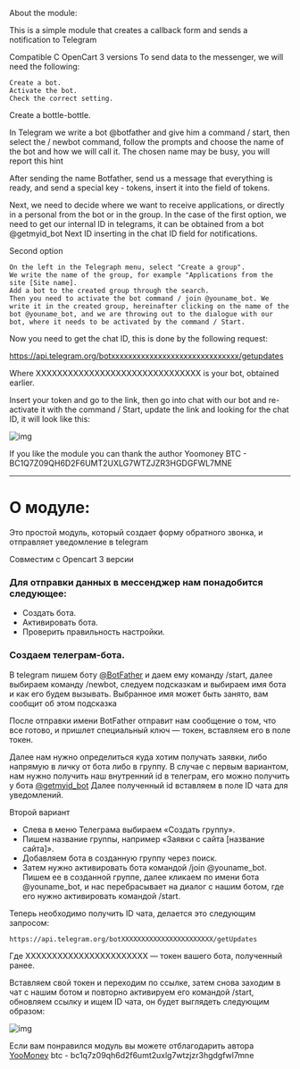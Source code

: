 About the module:

This is a simple module that creates a callback form and sends a notification to Telegram

Compatible C OpenCart 3 versions
To send data to the messenger, we will need the following:

    Create a bot.
    Activate the bot.
    Check the correct setting.

Create a bottle-bottle.

In Telegram we write a bot @botfather and give him a command / start, then select the / newbot command, follow the prompts and choose the name of the bot and how we will call it. The chosen name may be busy, you will report this hint

After sending the name Botfather, send us a message that everything is ready, and send a special key - tokens, insert it into the field of tokens.

Next, we need to decide where we want to receive applications, or directly in a personal from the bot or in the group. In the case of the first option, we need to get our internal ID in telegrams, it can be obtained from a bot @getmyid_bot Next ID inserting in the chat ID field for notifications.

Second option

    On the left in the Telegraph menu, select "Create a group".
    We write the name of the group, for example "Applications from the site [Site name].
    Add a bot to the created group through the search.
    Then you need to activate the bot command / join @youname_bot. We write it in the created group, hereinafter clicking on the name of the bot @youname_bot, and we are throwing out to the dialogue with our bot, where it needs to be activated by the command / Start.

Now you need to get the chat ID, this is done by the following request:

https://api.telegram.org/botxxxxxxxxxxxxxxxxxxxxxxxxxxxxxx/getupdates

Where XXXXXXXXXXXXXXXXXXXXXXXXXXXXXXX is your bot, obtained earlier.

Insert your token and go to the link, then go into chat with our bot and re-activate it with the command / Start, update the link and looking for the chat ID, it will look like this:

![img](https://i.imgur.com/fWMv1RD.png)

If you like the module you can thank the author Yoomoney BTC - BC1Q7Z09QH6D2F6UMT2UXLG7WTZJZR3HGDGFWL7MNE 


----------------

# О модуле:
Это простой модуль, который создает форму обратного звонка, и отправляет уведомление в telegram

Совместим c Opencart 3 версии

### Для отправки данных в мессенджер нам понадобится следующее:

- Создать бота.
- Активировать бота.
- Проверить правильность настройки.

### Создаем телеграм-бота.
В telegram пишем боту [@BotFather](https://t.me/botfather) и даем ему команду /start, далее выбираем команду /newbot, следуем подсказкам и выбираем имя бота и как его будем вызывать. Выбранное имя может быть занято, вам сообщит об этом подсказка

После отправки имени BotFather отправит нам сообщение о том, что все готово, и пришлет специальный ключ — токен, вставляем его в поле токен.

Далее нам нужно определиться куда хотим получать заявки, либо напрямую в личку от бота либо в группу.
В случае с первым вариантом, нам нужно получить наш внутренний id в телеграм, его можно получить у бота [@getmyid_bot](https://t.me/getmyid_bot)
Далее полученный id вставляем в поле ID чата для уведомлений.

Второй вариант
- Слева в меню Телеграма выбираем «Создать группу».
- Пишем название группы, например «Заявки с сайта [название сайта]».
- Добавляем бота в созданную группу через поиск.
- Затем нужно активировать бота командой /join @youname_bot. Пишем ее в созданной группе, далее кликаем по имени бота @youname_bot, и нас перебрасывает на диалог с нашим ботом, где его нужно активировать командой /start.

Теперь необходимо получить ID чата, делается это следующим запросом:

```
https://api.telegram.org/botXXXXXXXXXXXXXXXXXXXXXXX/getUpdates
```

Где XXXXXXXXXXXXXXXXXXXXXXX — токен вашего бота, полученный ранее.

Вставляем свой токен и переходим по ссылке, затем снова заходим в чат с нашим ботом и повторно активируем его командой /start, обновляем ссылку и ищем ID чата, он будет выглядеть следующим образом:

![img](https://i.imgur.com/fWMv1RD.png)

Если вам понравился модуль вы можете отблагодарить автора
[YooMoney](https://yoomoney.ru/to/410015628334909)
btc - bc1q7z09qh6d2f6umt2uxlg7wtzjzr3hgdgfwl7mne
